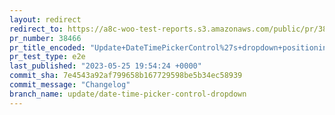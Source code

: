 ```yaml
---
layout: redirect
redirect_to: https://a8c-woo-test-reports.s3.amazonaws.com/public/pr/38466/e2e/index.html
pr_number: 38466
pr_title_encoded: "Update+DateTimePickerControl%27s+dropdown+positioning"
pr_test_type: e2e
last_published: "2023-05-25 19:54:24 +0000"
commit_sha: 7e4543a92af799658b167729598be5b34ec58939
commit_message: "Changelog"
branch_name: update/date-time-picker-control-dropdown
---
```

